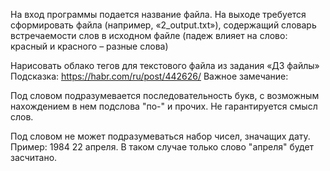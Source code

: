 На вход программы подается название файла. На выходе требуется сформировать файла (например, «2_output.txt»), содержащий словарь встречаемости слов в исходном файле (падеж влияет на слово: красный и красного – разные слова)

Нарисовать облако тегов для текстового файла из задания «ДЗ файлы»
Подсказка: https://habr.com/ru/post/442626/
Важное замечание:

Под словом подразумевается последовательность букв, с возможным нахождением в нем подслова "по-" и прочих. Не гарантируется смысл слов.

Под словом не может подразумеваться набор чисел, значащих дату.
Пример: 1984 22 апреля.
В таком случае только слово "апреля" будет засчитано.